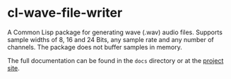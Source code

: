 cl-wave-file-writer
===================

A Common Lisp package for generating wave (.wav) audio files. Supports sample widths of
8, 16 and 24 Bits, any sample rate and any number of channels. The package does not
buffer samples in memory.


The full documentation can be found in the `docs` directory or at the [project
site](https://frechmatz.github.io/cl-wave-file-writer/).
